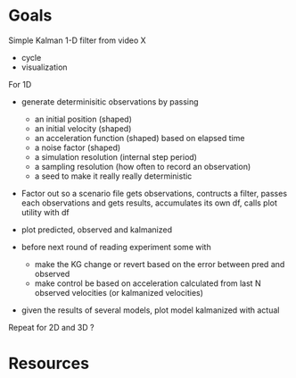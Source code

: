 # Goals
Simple Kalman 1-D filter from video X
 * cycle
 * visualization
 
For 1D
 * generate determinisitic observations by passing
   * an initial position (shaped)
   * an initial velocity (shaped)
   * an acceleration function (shaped) based on elapsed time
   * a noise factor (shaped)
   * a simulation resolution (internal step period)
   * a sampling resolution (how often to record an observation)
   * a seed to make it really really deterministic 
   
 * Factor out so a scenario file gets observations, contructs a filter, passes each observations and gets results, accumulates its own df, calls plot utility with df
   
* plot predicted, observed and kalmanized
* before next round of reading experiment some with 
  * make the KG change or revert based on the error between pred and observed
  * make control be based on acceleration calculated from last N observed velocities (or kalmanized velocities)
* given the results of several models, plot model kalmanized with actual

Repeat for 2D and 3D ?

# Resources

